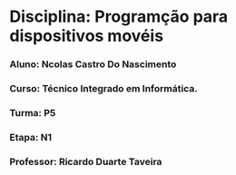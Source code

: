 # Disciplina: Programção para dispositivos movéis

### Aluno: Ncolas Castro Do Nascimento
### Curso: Técnico Integrado em Informática.
### Turma: P5
### Etapa: N1
### Professor: Ricardo Duarte Taveira
